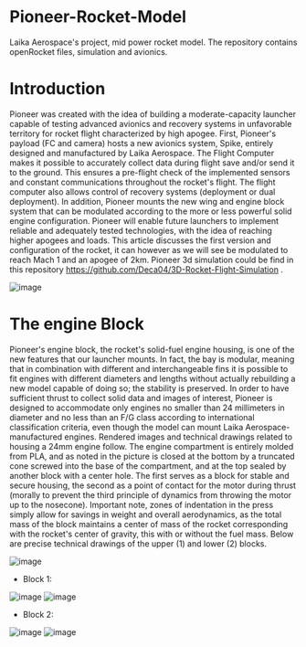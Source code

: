 # Pioneer-Rocket-Model
Laika Aerospace's project, mid power rocket model. The repository contains openRocket files, simulation and avionics.

# Introduction
Pioneer was created with the idea of building a moderate-capacity launcher capable of testing advanced avionics and recovery systems in unfavorable territory for rocket flight characterized by high apogee. First, Pioneer's payload (FC and camera) hosts a new avionics system, Spike, entirely designed and manufactured by Laika Aerospace. The Flight Computer makes it possible to accurately collect data during flight save and/or send it to the ground. This ensures a pre-flight check of the implemented sensors and constant communications throughout the rocket's flight. The flight computer also allows control of recovery systems (deployment or dual deployment). In addition, Pioneer mounts the new wing and engine block system that can be modulated according to the more or less powerful solid engine configuration. Pioneer will enable future launchers to implement reliable and adequately tested technologies, with the idea of reaching higher apogees and loads. This article discusses the first version and configuration of the rocket, it can however as we will see be modulated to reach Mach 1 and an apogee of 2km.
Pioneer 3d simulation could be find in this repository https://github.com/Deca04/3D-Rocket-Flight-Simulation .

![image](https://github.com/Deca04/Pioneer-Rocket-Model/assets/73656989/deb713de-2298-43a4-b628-20901f1bacd1)

# The engine Block
Pioneer's engine block, the rocket's solid-fuel engine housing, is one of the new features that our launcher mounts. In fact, the bay is modular, meaning that in combination with different and interchangeable fins it is possible to fit engines with different diameters and lengths without actually rebuilding a new model capable of doing so; the stability is preserved. In order to have sufficient thrust to collect solid data and images of interest, Pioneer is designed to accommodate only engines no smaller than 24 millimeters in diameter and no less than an F/G class according to international classification criteria, even though the model can mount Laika Aerospace-manufactured engines. Rendered images and technical drawings related to housing a 24mm engine follow.
The engine compartment is entirely molded from PLA, and as noted in the picture is closed at the bottom by a truncated cone screwed into the base of the compartment, and at the top sealed by another block with a center hole. The first serves as a block for stable and secure housing, the second as a point of contact for the motor during thrust (morally to prevent the third principle of dynamics from throwing the motor up to the nosecone). Important note, zones of indentation in the press simply allow for savings in weight and overall aerodynamics, as the total mass of the block maintains a center of mass of the rocket corresponding with the rocket's center of gravity, this with or without the fuel mass. Below are precise technical drawings of the upper (1) and lower (2) blocks. 

![image](https://github.com/Deca04/Pioneer-Rocket-Model/assets/73656989/d7d0c8e0-c3d7-4fa7-8f86-bd4693fbc02c)


* Block 1:

![image](https://github.com/Deca04/Pioneer-Rocket-Model/assets/73656989/483aa75c-348e-45ce-b3a3-05964f712eb8) ![image](https://github.com/Deca04/Pioneer-Rocket-Model/assets/73656989/4f05dad8-b1e9-4879-8899-bb85ef393b92)

* Block 2:

![image](https://github.com/Deca04/Pioneer-Rocket-Model/assets/73656989/d56e6fd0-1b00-4d23-8a94-04db0a0a864f)   ![image](https://github.com/Deca04/Pioneer-Rocket-Model/assets/73656989/92d45f85-7b4b-48e4-8237-75f9f223daa7)


   
